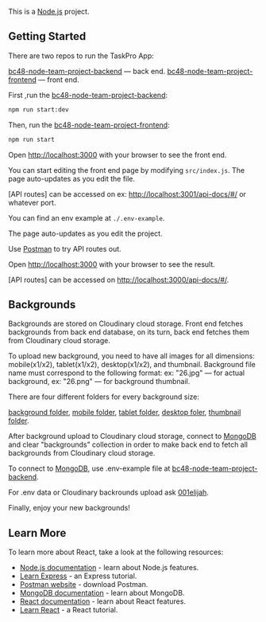 This is a [Node.js](https://nodejs.org/uk) project.

## Getting Started

There are two repos to run the TaskPro App:

[bc48-node-team-project-backend](https://github.com/001elijah/bc48-node-team-project-backend) — back end.
[bc48-node-team-project-frontend](https://github.com/001elijah/bc48-node-team-project-frontend) — front end.

First ,run the [bc48-node-team-project-backend](https://github.com/001elijah/bc48-node-team-project-backend):

```bash
npm run start:dev
```

Then, run the [bc48-node-team-project-frontend](https://github.com/001elijah/bc48-node-team-project-frontend):

```bash
npm run start
```

Open [http://localhost:3000](http://localhost:3000) with your browser to see the
front end.

You can start editing the front end page by modifying `src/index.js`. The page
auto-updates as you edit the file.

[API routes] can be accessed on
ex: [http://localhost:3001/api-docs/#/](http://localhost:3001/api-docs/#/) or whatever port.

You can find an env example at `./.env-example`.

The page auto-updates as you edit the project.

Use [Postman](https://www.postman.com/) to try API routes out.

Open [http://localhost:3000](http://localhost:3000) with your browser to see the
result.

[API routes] can be accessed on
[http://localhost:3000/api-docs/#/](http://localhost:3000/api-docs/#/).

## Backgrounds

Backgrounds are stored on Cloudinary cloud storage.
Front end fetches backgrounds from back end database, on its turn,
back end fetches them from Cloudinary cloud storage.

To upload new background, you need to have all images for all dimensions:
mobile(x1/x2), tablet(x1/x2), desktop(x1/x2), and thumbnail.
Background file name must correspond to the following format:
ex: "26.jpg" — for actual background,
ex: "26.png" — for background thumbnail.

There are four different folders for every background size:

[background folder](https://console.cloudinary.com/console/c-dac771c9d3ad3069d91c9731631109/media_library/folders/c4715d2de3895384f2a3d84d30ce8d046ehttps://console.cloudinary.com/console/c-dac771c9d3ad3069d91c9731631109/media_library/folders/c4715d2de3895384f2a3d84d30ce8d046e),
[mobile folder](https://console.cloudinary.com/console/c-dac771c9d3ad3069d91c9731631109/media_library/folders/c4715d2de3895384f2a3d84d30ce8d046e),
[tablet folder](https://console.cloudinary.com/console/c-dac771c9d3ad3069d91c9731631109/media_library/folders/c4715dfc7a8924081605076f53bf10f4c6),
[desktop foler](https://console.cloudinary.com/console/c-dac771c9d3ad3069d91c9731631109/media_library/folders/c4715e03c289307a411a1572554dc1ecab),
[thumbnail folder](https://console.cloudinary.com/console/c-dac771c9d3ad3069d91c9731631109/media_library/folders/c4724ae005896ff5ffba1065b1153a6fce).

After background upload to Cloudinary cloud storage, connect to [MongoDB](https://www.mongodb.com/docs/)
and clear "backgrounds" collection in order to make back end to fetch all backgrounds
from Cloudinary cloud storage.

To connect to [MongoDB](https://www.mongodb.com/docs/), use .env-example file at [bc48-node-team-project-backend](https://github.com/001elijah/bc48-node-team-project-backend).

For .env data or Cloudinary backrounds upload ask [001elijah](https://github.com/001elijah).

Finally, enjoy your new backgrounds!

## Learn More

To learn more about React, take a look at the following resources:

-   [Node.js documentation](https://nodejs.org/uk/docs) - learn about Node.js features.
-   [Learn Express](https://expressjs.com/en/guide/routing.html) - an Express tutorial.
-   [Postman website](https://www.postman.com/) - download Postman.
-   [MongoDB documentation](https://www.mongodb.com/docs/) - learn about MongoDB.
-   [React documentation](https://uk.reactjs.org/) - learn about React features.
-   [Learn React](https://uk.reactjs.org/) - a React tutorial.